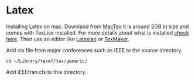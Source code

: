 # Latex

Installing Latex on mac. Downlaod from [MacTex](http://www.tug.org/mactex/) it is around 2GB in size and comes with TexLive installed. For more details about what is installed [check here](https://www.tug.org/mactex/What_Is_Installed.pdf). Then use an editor like [Latexian](http://tacosw.com/latexian/) or [TexMaker](http://www.xm1math.net/texmaker/download.html).

Add cls file from major conferences such as IEEE to the source directory.

    cd ~/Library/texmf/tex/generic/

Add IEEEtran.cls to this directory.
